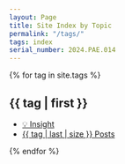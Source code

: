 ```yaml
---
layout: Page
title: Site Index by Topic
permalink: "/tags/"
tags: index
serial_number: 2024.PAE.014
---
```

{% for tag in site.tags %}
<h2 id="{{ tag | first }}">{{ tag | first }}</h2>
<ul class="">
<li>
  <a href="/insight?topic={{ tag | first | split: '-' | join: ' ' | url_encode }}">💡 Insight</a>
</li>
<li>
  <a href="/search?q=%27{{ tag | first }}&keys=tags">
  {{ tag | last | size }} Posts
  </a>
</li>
</ul>
{% endfor %}
